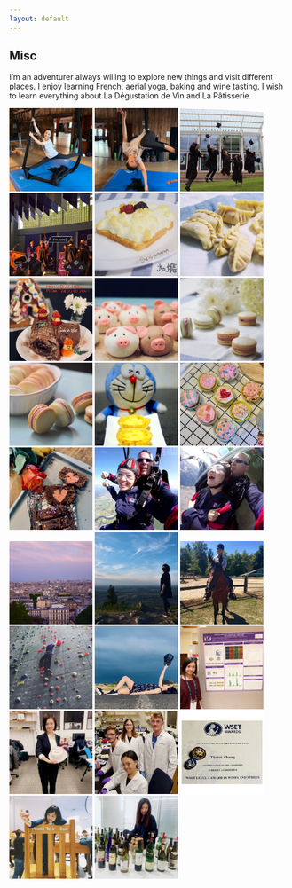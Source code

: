 ```yaml
---
layout: default
---
```


## Misc

I’m an adventurer always willing to explore new things and visit different places. I enjoy learning French, aerial yoga, baking and wine tasting. I wish to learn everything about La Dégustation de Vin and La Pâtisserie.

<img class="misc-photo" src="fun-photos/Aerial_1.jpg" style="width: 150px">
<img class="misc-photo" src="fun-photos/Aerial_2.jpg" style="width: 150px">
<img class="misc-photo" src="fun-photos/Cornell_1.jpg" style="width: 150px">
<img class="misc-photo" src="fun-photos/Cornell_2.jpg" style="width: 150px">
<img class="misc-photo" src="fun-photos/Food_1.jpg" style="width: 150px">
<img class="misc-photo" src="fun-photos/Food_2.jpg" style="width: 150px">
<img class="misc-photo" src="fun-photos/Food_3.jpg" style="width: 150px">
<img class="misc-photo" src="fun-photos/Food_4.jpg" style="width: 150px">
<img class="misc-photo" src="fun-photos/Food_5.jpg" style="width: 150px">
<img class="misc-photo" src="fun-photos/Food_6.jpg" style="width: 150px">
<img class="misc-photo" src="fun-photos/Food_7.jpg" style="width: 150px">
<img class="misc-photo" src="fun-photos/Food_8.jpg" style="width: 150px">
<img class="misc-photo" src="fun-photos/Food_9.jpg" style="width: 150px">
<img class="misc-photo" src="fun-photos/Fun_1.jpg" style="width: 150px">
<img class="misc-photo" src="fun-photos/Fun_2.jpg" style="width: 150px">
<img class="misc-photo" src="fun-photos/Fun_3.jpg" style="width: 150px">
<img class="misc-photo" src="fun-photos/Fun_4.jpg" style="width: 150px">
<img class="misc-photo" src="fun-photos/Fun_5.jpg" style="width: 150px">
<img class="misc-photo" src="fun-photos/Fun_6.jpg" style="width: 150px">
<img class="misc-photo" src="fun-photos/Fun_7.jpg" style="width: 150px">
<img class="misc-photo" src="fun-photos/UW_1.jpg" style="width: 150px">
<img class="misc-photo" src="fun-photos/UW_2.jpg" style="width: 150px">
<img class="misc-photo" src="fun-photos/UW_3.jpg" style="width: 150px">
<img class="misc-photo" src="fun-photos/Wine_1.jpg" style="width: 150px">
<img class="misc-photo" src="fun-photos/Wine_2.jpg" style="width: 150px">
<img class="misc-photo" src="fun-photos/Wine_3.jpg" style="width: 150px">


